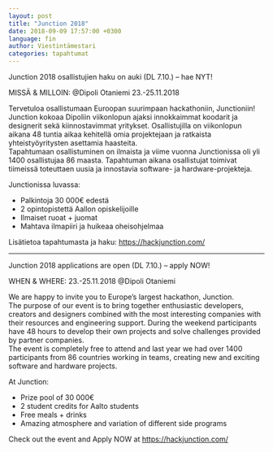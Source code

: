 ```yaml
---
layout: post
title: "Junction 2018"
date: 2018-09-09 17:57:00 +0300
language: fin
author: Viestintämestari
categories: tapahtumat
---
```

Junction 2018 osallistujien haku on auki (DL 7.10.) – hae NYT!

MISSÄ & MILLOIN: @Dipoli Otaniemi 23.-25.11.2018

Tervetuloa osallistumaan Euroopan suurimpaan hackathoniin, Junctioniin!<br>
Junction kokoaa Dipoliin viikonlopun ajaksi innokkaimmat koodarit ja designerit sekä kiinnostavimmat yritykset. Osallistujilla on viikonlopun aikana 48 tuntia aikaa kehitellä omia projektejaan ja ratkaista yhteistyöyritysten asettamia haasteita.<br>
Tapahtumaan osallistuminen on ilmaista ja viime vuonna Junctionissa oli yli 1400 osallistujaa 86 maasta. Tapahtuman aikana osallistujat toimivat tiimeissä toteuttaen uusia ja innostavia software- ja hardware-projekteja.

Junctionissa luvassa:

- Palkintoja 30 000€ edestä
- 2 opintopistettä Aallon opiskelijoille
- Ilmaiset ruoat + juomat
- Mahtava ilmapiiri ja huikeaa oheisohjelmaa

Lisätietoa tapahtumasta ja haku: <https://hackjunction.com/>

---

Junction 2018 applications are open (DL 7.10.) – apply NOW!

WHEN & WHERE: 23.-25.11.2018 @Dipoli Otaniemi 


We are happy to invite you to Europe’s largest hackathon, Junction.<br>
The purpose of our event is to bring together enthusiastic developers, creators and designers combined with the most interesting companies with their resources and engineering support.
During the weekend participants have 48 hours to develop their own projects and solve challenges provided by partner companies.<br>
The event is completely free to attend and last year we had over 1400 participants from 86 countries working in teams, creating new and exciting software and hardware projects.

At Junction:

- Prize pool of 30 000€
- 2 student credits for Aalto students
- Free meals + drinks
- Amazing atmosphere and variation of different side programs

Check out the event and Apply NOW at <https://hackjunction.com/>
